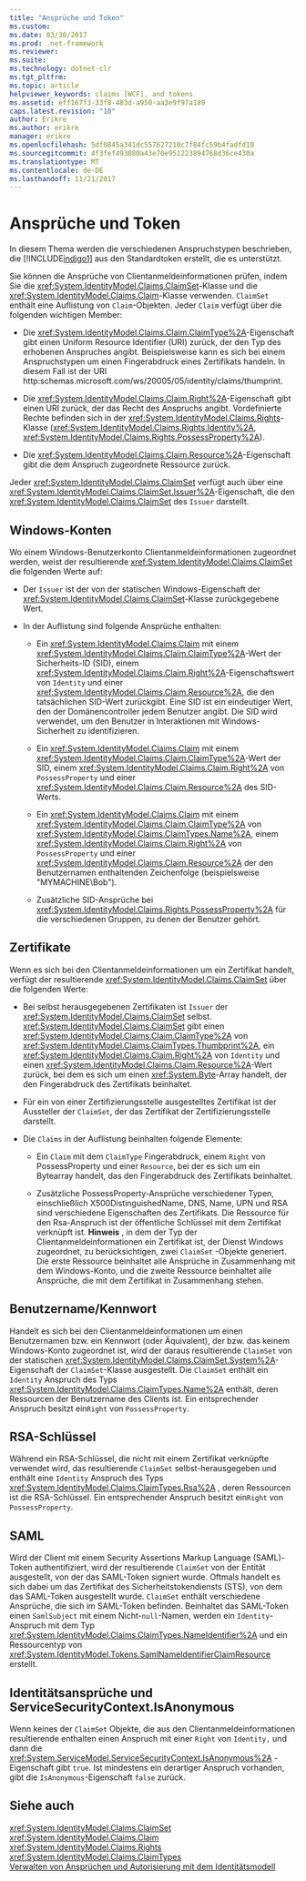 ```yaml
---
title: "Ansprüche und Token"
ms.custom: 
ms.date: 03/30/2017
ms.prod: .net-framework
ms.reviewer: 
ms.suite: 
ms.technology: dotnet-clr
ms.tgt_pltfrm: 
ms.topic: article
helpviewer_keywords: claims [WCF], and tokens
ms.assetid: eff167f3-33f8-483d-a950-aa3e9f97a189
caps.latest.revision: "10"
author: Erikre
ms.author: erikre
manager: erikre
ms.openlocfilehash: 5df0845a341dc557627210c7f84fc59b4fadfd10
ms.sourcegitcommit: 4f3fef493080a43e70e951223894768d36ce430a
ms.translationtype: MT
ms.contentlocale: de-DE
ms.lasthandoff: 11/21/2017
---
```

# <a name="claims-and-tokens"></a>Ansprüche und Token
In diesem Thema werden die verschiedenen Anspruchstypen beschrieben, die [!INCLUDE[indigo1](../../../../includes/indigo1-md.md)] aus den Standardtoken erstellt, die es unterstützt.  
  
 Sie können die Ansprüche von Clientanmeldeinformationen prüfen, indem Sie die <xref:System.IdentityModel.Claims.ClaimSet>-Klasse und die <xref:System.IdentityModel.Claims.Claim>-Klasse verwenden. `ClaimSet` enthält eine Auflistung von `Claim`-Objekten. Jeder `Claim` verfügt über die folgenden wichtigen Member:  
  
-   Die <xref:System.IdentityModel.Claims.Claim.ClaimType%2A>-Eigenschaft gibt einen Uniform Resource Identifier (URI) zurück, der den Typ des erhobenen Anspruches angibt. Beispielsweise kann es sich bei einem Anspruchstypen um einen Fingerabdruck eines Zertifikats handeln. In diesem Fall ist der URI http:schemas.microsoft.com/ws/20005/05/identity/claims/thumprint.  
  
-   Die <xref:System.IdentityModel.Claims.Claim.Right%2A>-Eigenschaft gibt einen URI zurück, der das Recht des Anspruchs angibt. Vordefinierte Rechte befinden sich in der <xref:System.IdentityModel.Claims.Rights>-Klasse (<xref:System.IdentityModel.Claims.Rights.Identity%2A>, <xref:System.IdentityModel.Claims.Rights.PossessProperty%2A>).  
  
-   Die <xref:System.IdentityModel.Claims.Claim.Resource%2A>-Eigenschaft gibt die dem Anspruch zugeordnete Ressource zurück.  
  
 Jeder <xref:System.IdentityModel.Claims.ClaimSet> verfügt auch über eine <xref:System.IdentityModel.Claims.ClaimSet.Issuer%2A>-Eigenschaft, die den <xref:System.IdentityModel.Claims.ClaimSet> des `Issuer` darstellt.  
  
## <a name="windows-accounts"></a>Windows-Konten  
 Wo einem Windows-Benutzerkonto Clientanmeldeinformationen zugeordnet werden, weist der resultierende <xref:System.IdentityModel.Claims.ClaimSet> die folgenden Werte auf:  
  
-   Der `Issuer` ist der von der statischen Windows-Eigenschaft der <xref:System.IdentityModel.Claims.ClaimSet>-Klasse zurückgegebene Wert.  
  
-   In der Auflistung sind folgende Ansprüche enthalten:  
  
    -   Ein <xref:System.IdentityModel.Claims.Claim> mit einem <xref:System.IdentityModel.Claims.Claim.ClaimType%2A>-Wert der Sicherheits-ID (SID), einem <xref:System.IdentityModel.Claims.Claim.Right%2A>-Eigenschaftswert von `Identity` und einer <xref:System.IdentityModel.Claims.Claim.Resource%2A>, die den tatsächlichen SID-Wert zurückgibt. Eine SID ist ein eindeutiger Wert, den der Domänencontroller jedem Benutzer angibt. Die SID wird verwendet, um den Benutzer in Interaktionen mit Windows-Sicherheit zu identifizieren.  
  
    -   Ein <xref:System.IdentityModel.Claims.Claim> mit einem <xref:System.IdentityModel.Claims.Claim.ClaimType%2A>-Wert der SID, einem <xref:System.IdentityModel.Claims.Claim.Right%2A> von `PossessProperty` und einer <xref:System.IdentityModel.Claims.Claim.Resource%2A> des SID-Werts.  
  
    -   Ein <xref:System.IdentityModel.Claims.Claim> mit einem <xref:System.IdentityModel.Claims.Claim.ClaimType%2A> von <xref:System.IdentityModel.Claims.ClaimTypes.Name%2A>, einem <xref:System.IdentityModel.Claims.Claim.Right%2A> von `PossessProperty` und einer <xref:System.IdentityModel.Claims.Claim.Resource%2A> der den Benutzernamen enthaltenden Zeichenfolge (beispielsweise "MYMACHINE\Bob").  
  
    -   Zusätzliche SID-Ansprüche bei <xref:System.IdentityModel.Claims.Rights.PossessProperty%2A> für die verschiedenen Gruppen, zu denen der Benutzer gehört.  
  
## <a name="certificates"></a>Zertifikate  
 Wenn es sich bei den Clientanmeldeinformationen um ein Zertifikat handelt, verfügt der resultierende <xref:System.IdentityModel.Claims.ClaimSet> über die folgenden Werte:  
  
-   Bei selbst herausgegebenen Zertifikaten ist `Issuer` der <xref:System.IdentityModel.Claims.ClaimSet> selbst. <xref:System.IdentityModel.Claims.ClaimSet> gibt einen <xref:System.IdentityModel.Claims.Claim.ClaimType%2A> von <xref:System.IdentityModel.Claims.ClaimTypes.Thumbprint%2A>, ein <xref:System.IdentityModel.Claims.Claim.Right%2A> von `Identity` und einen <xref:System.IdentityModel.Claims.Claim.Resource%2A>-Wert zurück, bei dem es sich um einen <xref:System.Byte>-Array handelt, der den Fingerabdruck des Zertifikats beinhaltet.  
  
-   Für ein von einer Zertifizierungsstelle ausgestelltes Zertifikat ist der Aussteller der `ClaimSet`, der das Zertifikat der Zertifizierungsstelle darstellt.  
  
-   Die `Claims` in der Auflistung beinhalten folgende Elemente:  
  
    -   Ein `Claim` mit dem `ClaimType` Fingerabdruck, einem `Right` von PossessProperty und einer `Resource`, bei der es sich um ein Bytearray handelt, das den Fingerabdruck des Zertifikats beinhaltet.  
  
    -   Zusätzliche PossessProperty-Ansprüche verschiedener Typen, einschließlich X500DistinguishedName, DNS, Name, UPN und RSA sind verschiedene Eigenschaften des Zertifikats. Die Ressource für den Rsa-Anspruch ist der öffentliche Schlüssel mit dem Zertifikat verknüpft ist. **Hinweis** , in dem der Typ der Clientanmeldeinformationen ein Zertifikat ist, der Dienst Windows zugeordnet, zu berücksichtigen, zwei `ClaimSet` -Objekte generiert. Die erste Ressource beinhaltet alle Ansprüche in Zusammenhang mit dem Windows-Konto, und die zweite Ressource beinhaltet alle Ansprüche, die mit dem Zertifikat in Zusammenhang stehen.  
  
## <a name="user-namepassword"></a>Benutzername/Kennwort  
 Handelt es sich bei den Clientanmeldeinformationen um einen Benutzernamen bzw. ein Kennwort (oder Äquivalent), der bzw. das keinem Windows-Konto zugeordnet ist, wird der daraus resultierende `ClaimSet` von der statischen <xref:System.IdentityModel.Claims.ClaimSet.System%2A>-Eigenschaft der `ClaimSet`-Klasse ausgestellt. Die `ClaimSet` enthält ein `Identity` Anspruch des Typs <xref:System.IdentityModel.Claims.ClaimTypes.Name%2A> enthält, deren Ressourcen der Benutzername des Clients ist. Ein entsprechender Anspruch besitzt ein`Right` von `PossessProperty`.  
  
## <a name="rsa-keys"></a>RSA-Schlüssel  
 Während ein RSA-Schlüssel, die nicht mit einem Zertifikat verknüpfte verwendet wird, das resultierende `ClaimSet` selbst-herausgegeben und enthält eine `Identity` Anspruch des Typs <xref:System.IdentityModel.Claims.ClaimTypes.Rsa%2A> , deren Ressourcen ist die RSA-Schlüssel. Ein entsprechender Anspruch besitzt ein`Right` von `PossessProperty`.  
  
## <a name="saml"></a>SAML  
 Wird der Client mit einem Security Assertions Markup Language (SAML)-Token authentifiziert, wird der resultierende `ClaimSet` von der Entität ausgestellt, von der das SAML-Token signiert wurde. Oftmals handelt es sich dabei um das Zertifikat des Sicherheitstokendiensts (STS), von dem das SAML-Token ausgestellt wurde. `ClaimSet` enthält verschiedene Ansprüche, die sich im SAML-Token befinden. Beinhaltet das SAML-Token einen `SamlSubject` mit einem Nicht-`null`-Namen, werden ein `Identity`-Anspruch mit dem Typ <xref:System.IdentityModel.Claims.ClaimTypes.NameIdentifier%2A> und ein Ressourcentyp von <xref:System.IdentityModel.Tokens.SamlNameIdentifierClaimResource> erstellt.  
  
## <a name="identity-claims-and-servicesecuritycontextisanonymous"></a>Identitätsansprüche und ServiceSecurityContext.IsAnonymous  
 Wenn keines der `ClaimSet` Objekte, die aus den Clientanmeldeinformationen resultierende enthalten einen Anspruch mit einer `Right` von `Identity,` und dann die <xref:System.ServiceModel.ServiceSecurityContext.IsAnonymous%2A> -Eigenschaft gibt `true`. Ist mindestens ein derartiger Anspruch vorhanden, gibt die `IsAnonymous`-Eigenschaft `false` zurück.  
  
## <a name="see-also"></a>Siehe auch  
 <xref:System.IdentityModel.Claims.ClaimSet>  
 <xref:System.IdentityModel.Claims.Claim>  
 <xref:System.IdentityModel.Claims.Rights>  
 <xref:System.IdentityModel.Claims.ClaimTypes>  
 [Verwalten von Ansprüchen und Autorisierung mit dem Identitätsmodell](../../../../docs/framework/wcf/feature-details/managing-claims-and-authorization-with-the-identity-model.md)

